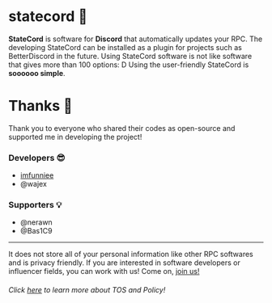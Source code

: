 # statecord 🚀
**StateCord** is software for **Discord** that automatically updates your RPC.
The developing StateCord can be installed as a plugin for projects such as BetterDiscord in the future.
Using StateCord software is not like software that gives more than 100 options: D
Using the user-friendly StateCord is **soooooo simple**.






# Thanks 🙏

Thank you to everyone who shared their codes as open-source and supported me in developing the project!

### Developers 😎

- [imfunniee](https://github.com/imfunniee)
- @wajex

### Supporters 💡

- @nerawn
- @Bas1C9


---
It does not store all of your personal information like other RPC softwares and is privacy friendly.
If you are interested in software developers or influencer fields, you can work with us!
Come on, [join us!](https://wajex.net)

###### Click [here](https://github.com/wajex/tos-policy) to learn more about TOS and Policy!
